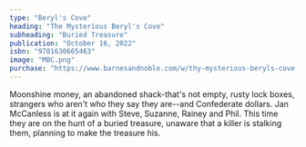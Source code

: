 ```yaml
---
type: "Beryl's Cove"
heading: "The Mysterious Beryl's Cove"
subheading: "Buried Treasure"
publication: "October 16, 2022"
isbn: "9781630665463"
image: "MBC.png"
purchase: "https://www.barnesandnoble.com/w/thy-mysterious-beryls-cove-jan-mccanless/1142016477"
---
```

Moonshine money, an abandoned shack-that's not empty, rusty lock boxes, strangers who aren't who they say they are--and Confederate dollars. Jan McCanless is at it again with Steve, Suzanne, Rainey and Phil. This time they are on the hunt of a buried treasure, unaware that a killer is stalking them, planning to make the treasure his.




